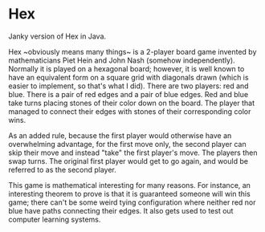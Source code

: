 # Hex

Janky version of Hex in Java.

Hex ~obviously means many things~ is a 2-player board game invented by mathematicians Piet Hein and John Nash (somehow independently). Normally it is played on a hexagonal board; however, it is well known to have an equivalent form on a square grid with diagonals drawn (which is easier to implement, so that's what I did). There are two players: red and blue. There is a pair of red edges and a pair of blue edges. Red and blue take turns placing stones of their color down on the board. The player that managed to connect their edges with stones of their corresponding color wins.

As an added rule, because the first player would otherwise have an overwhelming advantage, for the first move only, the second player can skip their move and instead "take" the first player's move. The players then swap turns. The original first player would get to go again, and would be referred to as the second player.

This game is mathematical interesting for many reasons. For instance, an interesting theorem to prove is that it is guaranteed someone will win this game; there can't be some weird tying configuration where neither red nor blue have paths connecting their edges. It also gets used to test out computer learning systems.
